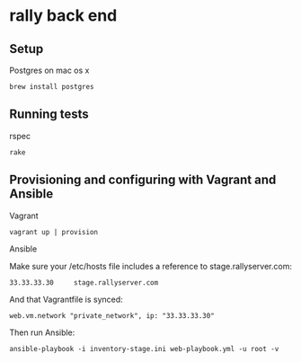 # rally back end

## Setup

Postgres on mac os x

```
brew install postgres

```

## Running tests

rspec

```
rake

```

## Provisioning and configuring with Vagrant and Ansible

Vagrant

```
vagrant up | provision

```

Ansible

Make sure your /etc/hosts file includes a reference to stage.rallyserver.com:

```
33.33.33.30     stage.rallyserver.com
```
And that Vagrantfile is synced:

```
web.vm.network "private_network", ip: "33.33.33.30"
```

Then run Ansible:

```
ansible-playbook -i inventory-stage.ini web-playbook.yml -u root -v

```
